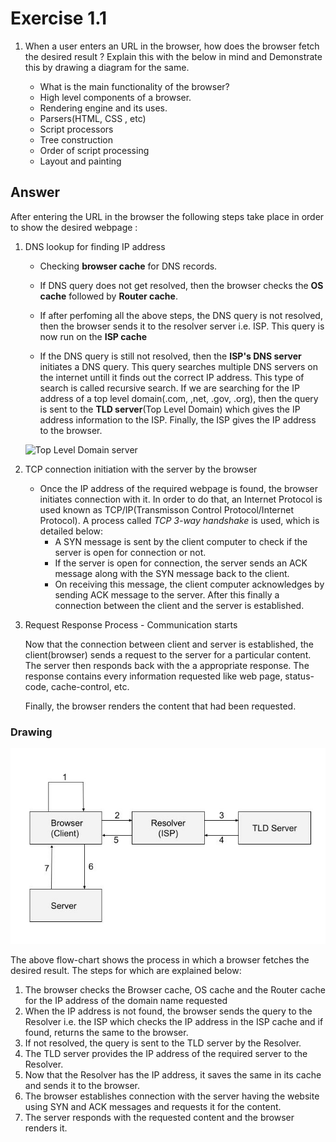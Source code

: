 # Exercise 1.1

1. When a user enters an URL in the browser, how does the browser fetch the desired result ? Explain this with the below in mind and Demonstrate this by drawing a diagram for the same.

   - What is the main functionality of the browser?
   - High level components of a browser.
   - Rendering engine and its uses.
   - Parsers(HTML, CSS , etc)
   - Script processors
   - Tree construction
   - Order of script processing
   - Layout and painting

## Answer

After entering the URL in the browser the following steps take place in order to show the desired webpage :

1. DNS lookup for finding IP address

   - Checking **browser cache** for DNS records.

   - If DNS query does not get resolved, then the browser checks the **OS cache** followed by **Router cache**.

   - If after perfoming all the above steps, the DNS query is not resolved, then the browser sends it to the resolver server i.e. ISP. This query is now run on the **ISP cache**

   - If the DNS query is still not resolved, then the **ISP's DNS server** initiates a DNS query. This query searches multiple DNS servers on the internet untill it finds out the correct IP address. This type of search is called recursive search. If we are searching for the IP address of a top level domain(.com, ,net, .gov, .org), then the query is sent to the **TLD server**(Top Level Domain) which gives the IP address information to the ISP. Finally, the ISP gives the IP address to the browser.

   ![Top Level Domain server](https://miro.medium.com/max/861/0*udK6jZ3PjlhjqW8U.png)

2. TCP connection initiation with the server by the browser

   - Once the IP address of the required webpage is found, the browser initiates connection with it. In order to do that, an Internet Protocol is used known as TCP/IP(Transmisson Control Protocol/Internet Protocol). A process called *TCP 3-way handshake* is used, which is detailed below:
      - A SYN message is sent by the client computer to check if the server is open for connection or not.
      - If the server is open for connection, the server sends an ACK message along with the SYN message back to the client.
      - On receiving this message, the client computer acknowledges by sending ACK message to the server. After this finally a connection between the client and the server is established.

3. Request Response Process - Communication starts

   Now that the connection between client and server is established, the client(browser) sends a request to the server for a particular content. The server then responds back with the a appropriate response. The response contains every information requested like web page, status-code, cache-control, etc. 

   Finally, the browser renders the content that had been requested.

### Drawing

![Flow chart showing the process of showing a web page](/Week-1/Ex1-1/Ex1%20drawing.jpg)

The above flow-chart shows the process in which a browser fetches the desired result. The steps for which are explained below:

1. The browser checks the Browser cache, OS cache and the Router cache for the IP address of the domain name requested
2. When the IP address is not found, the browser sends the query to the Resolver i.e. the ISP which checks the IP address in the ISP cache and if found, returns the same to the browser.
3. If not resolved, the query is sent to the TLD server by the Resolver.
4. The TLD server provides the IP address of the required server to the Resolver.
5. Now that the Resolver has the IP address, it saves the same in its cache and sends it to the browser.
6. The browser establishes connection with the server having the website using SYN and ACK messages and requests it for the content.
7. The server responds with the requested content and the browser renders it.


   


   
